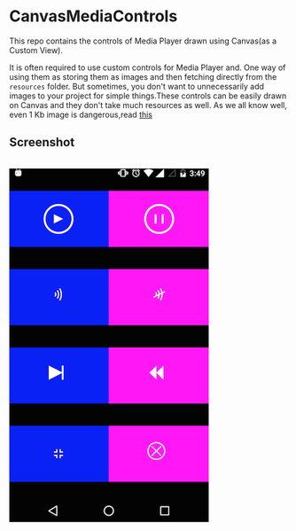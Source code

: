 # CanvasMediaControls
This repo contains the controls of Media Player drawn using Canvas(as a Custom View).  

It is often required to use custom controls for Media Player and. One way of using them as storing them as images
and then fetching directly from the `resources` folder. But sometimes, you don't want to unnecessarily add images to
your project for simple things.These controls can be easily drawn on  Canvas and they don't take much resources as well.
As we all know well, even 1 Kb image is dangerous,read [this](http://jebware.com/blog/?p=304)

## Screenshot
&nbsp; &nbsp; &nbsp; &nbsp; &nbsp; &nbsp; &nbsp; &nbsp; &nbsp; &nbsp; &nbsp; &nbsp; &nbsp; &nbsp; &nbsp;
&nbsp; &nbsp; &nbsp; &nbsp; &nbsp; &nbsp; &nbsp; &nbsp;![](media_control.png)
